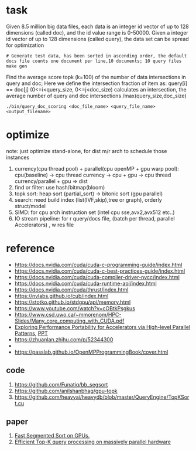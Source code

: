 # task
Given 8.5 million big data files, each data is an integer id vector of up to 128 dimensions (called doc), and the id value range is 0-50000. 
Given a integer id vector of up to 128 dimensions (called query), the data set can be spread for optimization

```shell
# Generate test data, has been sorted in ascending order, the default docs file counts one document per line,10 documents; 10 query files
make gen
```
Find the average score topk (k=100) of the number of data intersections in query and doc; Here we define the intersection fraction of item as:
query[i] == doc[j] (0<=i<query_size, 0<=j<doc_size) calculates an intersection, the average number of query and doc intersections /max(query_size,doc_size)

``` shell
./bin/query_doc_scoring <doc_file_name> <query_file_name> <output_filename>
```

# optimize
note: just optimize stand-alone, for dist m/r arch to schedule those instances
1. currency(cpu thread pool) + parallel(cpu openMP + gpu warp pool): cpu(baseline) -> cpu thread currency -> cpu + gpu -> cpu thread currency/parallel + gpu => dist
2. find or filter: use hash/bitmap(bloom)
3. topk sort: heap sort (partial_sort) -> bitonic sort (gpu parallel)
4. search: need build index (list(IVF,skip),tree or graph), orderly struct/model
5. SIMD: for cpu arch instruction set (intel cpu sse,avx2,avx512 etc..)
6. IO stream pipeline: for r query/docs file, (batch per thread, parallel Accelerators) , w res file

# reference
- https://docs.nvidia.com/cuda/cuda-c-programming-guide/index.html
- https://docs.nvidia.com/cuda/cuda-c-best-practices-guide/index.html
- https://docs.nvidia.com/cuda/cuda-compiler-driver-nvcc/index.html
- https://docs.nvidia.com/cuda/cuda-runtime-api/index.html
- https://docs.nvidia.com/cuda/thrust/index.html
- https://nvlabs.github.io/cub/index.html
- https://stotko.github.io/stdgpu/api/memory.html
- https://www.youtube.com/watch?v=cOBtkPsgkus
- https://www.csd.uwo.ca/~mmorenom/HPC-Slides/Many_core_computing_with_CUDA.pdf
- [Exploring Performance Portability for Accelerators via High-level Parallel Patterns](https://scholar.google.com/citations?view_op=view_citation&hl=en&user=4Ab_NBkAAAAJ&citation_for_view=4Ab_NBkAAAAJ:hqOjcs7Dif8C), [PPT](https://pdfs.semanticscholar.org/b34a/f7c4739d622379fa31a1e88155335061c1b1.pdf)
- https://zhuanlan.zhihu.com/p/52344300
- 
- https://passlab.github.io/OpenMPProgrammingBook/cover.html
  


## code
1. https://github.com/Funatiq/bb_segsort
2. https://github.com/anilshanbhag/gpu-topk
3. https://github.com/heavyai/heavydb/blob/master/QueryEngine/TopKSort.cu

## paper
1. [Fast Segmented Sort on GPUs.](https://raw.github.com/weedge/learn/main/gpu/Fast%20Segmented%20Sort%20on%20GPUs.pdf)
2. [Efficient Top-K query processing on massively parallel hardware](https://raw.githubusercontent.com/weedge/learn/main/gpu/Efficient%20Top-K%20Query%20Processing%20on%20Massively%20Parallel%20Hardware.pdf)